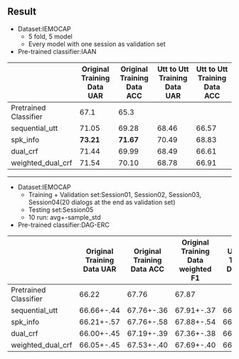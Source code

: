 ## Result
*    Dataset:IEMOCAP 
        *    5 fold, 5 model
        *    Every model with one session as validation set
*    Pre-trained classifier:IAAN

|| Original Training Data UAR | Original Training Data ACC |Utt to Utt Training Data UAR|Utt to Utt Training Data ACC|
| --------------------- | -------------------------- | -------------------------------- | --- | --- |
| Pretrained Classifier |67.1|65.3|||
| sequential_utt        |71.05|69.28|68.46|66.57|
| spk_info              |**73.21**|**71.67**|70.49|68.83|
| dual_crf              |71.44|69.99|68.49|66.61|
| weighted_dual_crf     |71.54|70.10|68.78|66.91|

--------------------------------------------------
*    Dataset:IEMOCAP 
        *    Training + Validation set:Session01, Session02, Session03, Session04(20 dialogs at the end as validation set)
        *    Testing set:Session05 
        *    10 run: avg+-sample_std
*    Pre-trained classifier:DAG-ERC

|| Original Training Data UAR | Original Training Data ACC | Original Training Data weighted F1 |Utt to Utt Training Data UAR|Utt to Utt Training Data ACC|Utt to Utt Training Data weighted F1|
| -- | -- | -- | -- | -- | -- | -- |
| Pretrained Classifier|66.22|67.76|67.87||||
| sequential_utt|66.66+-.44|67.76+-.36|67.91+-.37|66.63+-.25|67.73+-.23|67.89+-.24|
| spk_info|66.21+-.57|67.76+-.58|67.88+-.54|66.56+-.25|68.16+-.16|68.34+-.15|
| dual_crf|66.00+-.45|67.19+-.39|67.36+-.38|66.31+-.30|67.63+-.30|67.78+-.30|
| weighted_dual_crf|66.05+-.45|67.53+-.40|67.69+-.40|66.01+-.22|67.47+-.18|67.64+-.18|